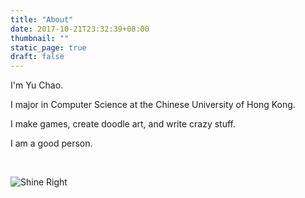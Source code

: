 ```yaml
---
title: "About"
date: 2017-10-21T23:32:39+08:00
thumbnail: ""
static_page: true
draft: false
---
```

I'm Yu Chao.

I major in Computer Science at the Chinese University of Hong Kong.

I make games, create doodle art, and write crazy stuff.

I am a good person.

<br />

![Shine Right](/about/picture.png)